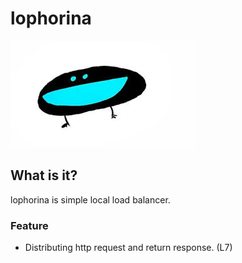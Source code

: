 # lophorina

![Bird Lophorina](./images/Lophorina.jpg)

## What is it?

lophorina is simple local load balancer.

### Feature

- Distributing http request and return response. (L7)
